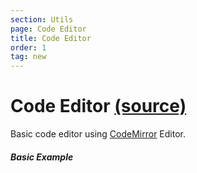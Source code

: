 ```yaml
---
section: Utils
page: Code Editor
title: Code Editor
order: 1
tag: new
---
```


Code Editor [(source)](https://github.com/bullhorn/novo-elements/blob/master/projects/novo-elements/src/addons/code-editor)
====================================================================================================

Basic code editor using [CodeMirror](https://codemirror.net/5/) Editor.

##### Basic Example

<code-example example="basic-code"></code-example>
